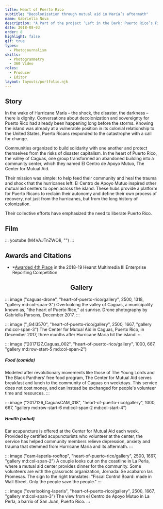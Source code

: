 ```yaml
---
title: Heart of Puerto Rico
subtitle: "Decolonization through mutual aid in María’s aftermath"
name: Gabriella Nova
description: "A Part of the project ‘Left in the Dark: Puerto Rico’s Fight for a Just Recovery’"
date: 2018-08-03
order: 8
highlight: false
gif: true
types:
  - Photojournalism
skills:
  - Photogrammetry
  - 360 Video
roles:
  - Producer
  - Editor
layout: layouts/portfolio.njk
---
```


<div class="grid-center sm:grid-center md:grid-center">

## Story

In the wake of Hurricane María – the shock, the disaster, the darkness – there is dignity. Conversations about decolonization and sovereignty for Puerto Rico had already been happening long before the storms. Knowing the island was already at a vulnerable position in its colonial relationship to the United States, Puerto Ricans responded to the catastrophe with a call for change.

Communities organized to build solidarity with one another and protect themselves from the risks of disaster capitalism. In the heart of Puerto Rico, the valley of Caguas, one group transformed an abandoned building into a community center, which they named El Centro de Apoyo Mutuo, The Center for Mutual Aid.

Their mission was simple: to help feed their community and heal the trauma and shock that the hurricanes left. El Centro de Apoyo Mutuo inspired other mutual aid centers to open across the island. These hubs provide a platform for Puerto Ricans to reclaim their autonomy and define their own process of recovery, not just from the hurricanes, but from the long history of colonization. 

Their collective efforts have emphasized the need to liberate Puerto Rico. 

</div>

<copy-wrap class="grid-center xs:grid-center md:col-start-1 md:col-end-4">

## Film

::: youtube (M4VAJTnZWO8, "") :::

</copy-wrap>

<copy-wrap class="text-black dm:text-white grid-center xs:grid-center md:col-start-4 md:col-end-6 md:row-start-3">

## Awards and Citations

- *[Awarded 4th Place](http://www.hearstawards.org/competitions/multimedia/2018-19/) in the 2018-19 Hearst Multimedia III Enterprise Reporting Competition

</copy-wrap>

<copy-wrap align="center" class="grid-center xs:grid-center md:col-start-3 md:col-end-4">

## Gallery

</copy-wrap>

::: image ("caguas-drone", "heart-of-puerto-rico/gallery", 2500, 1318, "gallery md:col-span-3")
Overlooking the valley of Caguas, a municipality known as, "the heart of Puerto Rico," at sunrise. Drone photography by Gabriella Parsons, December 2017.
:::

::: image ("_G4I3570", "heart-of-puerto-rico/gallery", 2500, 1667, "gallery md:col-span-3")
The Center for Mutual Aid in Caguas, Puerto Rico, in December 2017, three months after Hurricane Maria hit the island.
:::

::: image ("2017127_Caguas_002", "heart-of-puerto-rico/gallery", 1000, 667, "gallery md:row-start-5 md:col-span-2")

##### Food (comida)

Modeled after revolutionary movements like those of The Young Lords and The Black Panthers’ free food program, The Center for Mutual Aid serves breakfast and lunch to the community of Caguas on weekdays. This service does not cost money, and can instead be exchanged for people's volunteer time and resources.
:::

::: image ("2017126_CaguasCAM_018", "heart-of-puerto-rico/gallery", 1000, 667, "gallery md:row-start-6 md:col-span-2 md:col-start-4")

##### Health (salud)

Ear acupuncture is offered at the Center for Mutual Aid each week. Provided by  certified acupuncturists who volunteer at the center, the service has helped community members relieve depression, anxiety and trauma that stemmed from Hurricane Maria and its aftermath. 
:::

::: image ("cam-laperla-rooftop", "heart-of-puerto-rico/gallery", 2500, 1667, "gallery md:col-span-2")
A couple looks out on the coastline in La Perla, where a mutual aid center provides dinner for the community. Some volunteers are with the grassroots organization, Jornada: Se acabaron las Promesas. The sign to the right translates: "Fiscal Control Board: made in Wall Street. Only the people save the people."
:::

::: image ("overlooking-laperla", "heart-of-puerto-rico/gallery", 2500, 1667, "gallery md:col-span-3")
The view from el Centro de Apoyo Mutuo in La Perla, a barrio of San Juan, Puerto Rico.
:::